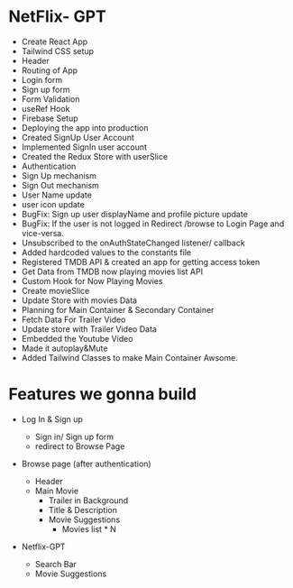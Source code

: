 # NetFlix- GPT

- Create React App
- Tailwind CSS setup
- Header
- Routing of App
- Login form
- Sign up form
- Form Validation
- useRef Hook
- Firebase Setup
- Deploying the app into production
- Created SignUp User Account
- Implemented SignIn user account
- Created the Redux Store with userSlice
- Authentication
- Sign Up mechanism
- Sign Out mechanism
- User Name update
- user icon update
- BugFix: Sign up user displayName and profile picture update
- BugFix: If the user is not logged in Redirect /browse to Login Page and vice-versa.
- Unsubscribed to the onAuthStateChanged listener/ callback
- Added hardcoded values to the constants file
- Registered TMDB API & created an app for getting access token
- Get Data from TMDB now playing movies list API
- Custom Hook for Now Playing Movies
- Create movieSlice
- Update Store with movies Data
- Planning for Main Container & Secondary Container
- Fetch Data For Trailer Video
- Update store with Trailer Video Data
- Embedded the Youtube Video
- Made it autoplay&Mute
- Added Tailwind Classes to make Main Container Awsome.

# Features we gonna build

- Log In & Sign up

  - Sign in/ Sign up form
  - redirect to Browse Page

- Browse page (after authentication)

  - Header
  - Main Movie
    - Trailer in Background
    - Title & Description
    - Movie Suggestions
      - Movies list \* N

- Netflix-GPT
  - Search Bar
  - Movie Suggestions
